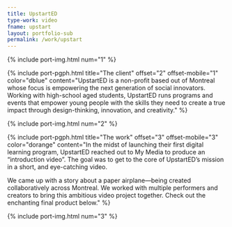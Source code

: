 ```yaml
---
title: UpstartED
type-work: video
fname: upstart
layout: portfolio-sub
permalink: /work/upstart
---
```


{% include port-img.html num="1" %}

{% include port-pgph.html title="The client" offset="2" offset-mobile="1" color="dblue" content="UpstartED is a non-profit based out of Montreal whose focus is empowering the next generation of social innovators. Working with high-school aged students, UpstartED runs programs and events that empower young people with the skills they need to create a true impact through design-thinking, innovation, and creativity." %}

{% include port-img.html num="2" %}

{% include port-pgph.html title="The work" offset="3" offset-mobile="3" color="dorange" content="In the midst of launching their first digital learning program, UpstartED reached out to My Media to produce an “introduction video”. The goal was to get to the core of UpstartED’s mission in a short, and eye-catching video.

We came up with a story about a paper airplane—being created collaboratively across Montreal. We worked with multiple performers and creators to bring this ambitious video project together. Check out the enchanting final product below." %}

{% include port-img.html num="3" %}
